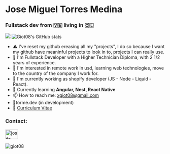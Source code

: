# Jose Miguel Torres Medina 
### Fullstack dev from 🇻🇪 living in 🇨🇱

![](https://komarev.com/ghpvc/?username=giot08&color=green)
![Giot08's GitHub stats](https://github-readme-stats.vercel.app/api?username=Giot08&show_icons=true&locale=es&theme=dark#gh-dark-mode-only)

- ⚠️ I've reset my github ereasing all my "projects", I do so because I want my github have meaninful projects to look in to, projects I can really use.
- 🥇 I'm Fullstack Developer with a Higher Technician Diploma, with 2 1/2 years of experience.
- 👀 I'm interested in remote work in usd, learning web technologies, move to the country of the company I work for.
- 🌱 I'm currently working as shopify developer (JS - Node - Liquid - React).
- 🌱 Currently learning **Angular, Nest, React Native**
- 📫 How to reach me: xgiot08@gmail.com
- 🔗torme.dev (in development)
- 📑 [Curriculum Vitae](https://github.com/Giot08/Giot08/blob/main/CV/CV-eng.pdf)

<h3 align="left">Contact:</h3>
<p align="left">
<a href="https://linkedin.com/in/jose-miguel-torres-medina-8473b2226" target="blank"><img align="center" src="https://raw.githubusercontent.com/rahuldkjain/github-profile-readme-generator/master/src/images/icons/Social/linked-in-alt.svg" alt="jose-miguel-torres-medina-8473b2226" height="30" width="40" /></a>
</p>

<p><img align="left" src="https://github-readme-stats.vercel.app/api/top-langs?username=giot08&show_icons=true&locale=en&layout=compact" alt="giot08" /></p>

